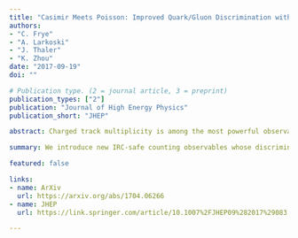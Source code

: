 ```yaml
---
title: "Casimir Meets Poisson: Improved Quark/Gluon Discrimination with Counting Observables"
authors:
- "C. Frye"
- "A. Larkoski"
- "J. Thaler"
- "K. Zhou"
date: "2017-09-19"
doi: ""

# Publication type. (2 = journal article, 3 = preprint)
publication_types: ["2"]
publication: "Journal of High Energy Physics"
publication_short: "JHEP"

abstract: Charged track multiplicity is among the most powerful observables for discriminating quark- from gluon-initiated jets. Despite its utility, it is not infrared and collinear (IRC) safe, so perturbative calculations are limited to studying the energy evolution of multiplicity moments. While IRC-safe observables, like jet mass, are perturbatively calculable, their distributions often exhibit Casimir scaling, such that their quark/gluon discrimination power is limited by the ratio of quark to gluon color factors. In this paper, we introduce new IRC-safe counting observables whose discrimination performance exceeds that of jet mass and approaches that of track multiplicity. The key observation is that track multiplicity is approximately Poisson distributed, with more suppressed tails than the Sudakov peak structure from jet mass. By using an iterated version of the soft drop jet grooming algorithm, we can define a “soft drop multiplicity” which is Poisson distributed at leading-logarithmic accuracy. In addition, we calculate the next-to-leading-logarithmic corrections to this Poisson structure. If we allow the soft drop groomer to proceed to the end of the jet branching history, we can define a collinear-unsafe (but still infrared-safe) counting observable. Exploiting the universality of the collinear limit, we define generalized fragmentation functions to study the perturbative energy evolution of collinear-unsafe multiplicity.

summary: We introduce new IRC-safe counting observables whose discrimination performance exceeds that of jet mass and approaches that of track multiplicity.

featured: false

links:
- name: ArXiv
  url: https://arxiv.org/abs/1704.06266
- name: JHEP
  url: https://link.springer.com/article/10.1007%2FJHEP09%282017%29083

---
```

